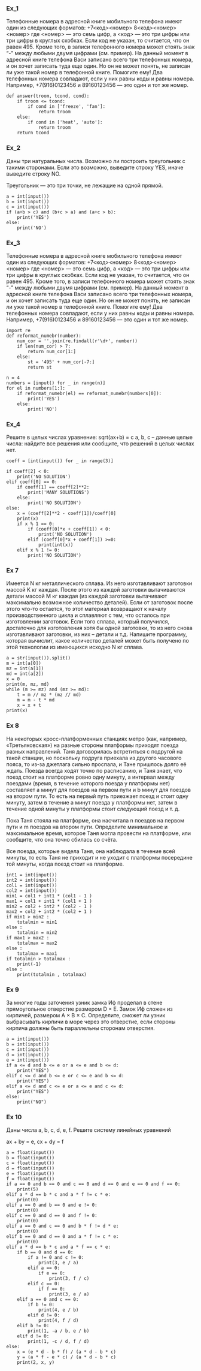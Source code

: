 
### Ex_1
Телефонные номера в адресной книге мобильного телефона имеют один из следующих форматов: +7<код><номер> 8<код><номер> <номер> где <номер> — это семь цифр, а <код> — это три цифры или три цифры в круглых скобках. Если код не указан, то считается, что он равен 495. Кроме того, в записи телефонного номера может стоять знак “-” между любыми двумя цифрами (см. пример). На данный момент в адресной книге телефона Васи записано всего три телефонных номера, и он хочет записать туда еще один. Но он не может понять, не записан ли уже такой номер в телефонной книге. Помогите ему! Два телефонных номера совпадают, если у них равны коды и равны номера. Например, +7(916)0123456 и 89160123456 — это один и тот же номер. 

```
def answer(troom, tcond, cond):
    if troom <= tcond:
        if cond in ['freeze', 'fan']:
            return troom
    else:
        if cond in ['heat', 'auto']:
            return troom
    return tcond
```
    
 ### Ex_2
Даны три натуральных числа. Возможно ли построить треугольник с такими сторонами. Если это возможно, выведите строку YES, иначе выведите строку NO.

Треугольник — это три точки, не лежащие на одной прямой.


```
a = int(input())
b = int(input())
c = int(input())
if (a+b > c) and (b+c > a) and (a+c > b):
    print('YES')
else:
    print('NO')
```

### Ex_3
Телефонные номера в адресной книге мобильного телефона имеют один из следующих форматов: +7<код><номер> 8<код><номер> <номер> где <номер> — это семь цифр, а <код> — это три цифры или три цифры в круглых скобках. Если код не указан, то считается, что он равен 495. Кроме того, в записи телефонного номера может стоять знак “-” между любыми двумя цифрами (см. пример). На данный момент в адресной книге телефона Васи записано всего три телефонных номера, и он хочет записать туда еще один. Но он не может понять, не записан ли уже такой номер в телефонной книге. Помогите ему! Два телефонных номера совпадают, если у них равны коды и равны номера. Например, +7(916)0123456 и 89160123456 — это один и тот же номер.

```
import re 
def reformat_numebr(number):
    num_cor = ''.join(re.findall(r'\d+', number))
    if len(num_cor) > 7:
        return num_cor[1:]
    else:
        st = '495' + num_cor[-7:]
        return st
        
n = 4
numbers = [input() for _ in range(n)]
for el in numbers[1:]:
    if reformat_numebr(el) == reformat_numebr(numbers[0]):
        print('YES')
    else:
        print('NO')
```

### Ex_4
Решите в целых числах уравнение: sqrt(ax+b) = c
a, b, c – данные целые числа: найдите все решения или сообщите, что решений в целых числах нет.

```
coeff = [int(input()) for _ in range(3)]
 
if coeff[2] < 0:
    print('NO SOLUTION')
elif coeff[0] == 0:
    if coeff[1] == coeff[2]**2:
        print('MANY SOLUTIONS')
    else:
        print('NO SOLUTION')
else:
    x = (coeff[2]**2 - coeff[1])/coeff[0]
    print(x)
    if x % 1 == 0:
        if (coeff[0]*x + coeff[1]) < 0:
            print('NO SOLUTION')
        elif (coeff[0]*x + coeff[1]) >=0:
            print(int(x))
    elif x % 1 != 0:
        print('NO SOLUTION')
```

### Ex 7
Имеется N кг металлического сплава. Из него изготавливают заготовки массой K кг каждая. После этого из каждой заготовки вытачиваются детали массой M кг каждая (из каждой заготовки вытачивают максимально возможное количество деталей). Если от заготовок после этого что-то остается, то этот материал возвращают к началу производственного цикла и сплавляют с тем, что осталось при изготовлении заготовок. Если того сплава, который получился, достаточно для изготовления хотя бы одной заготовки, то из него снова изготавливают заготовки, из них – детали и т.д. Напишите программу, которая вычислит, какое количество деталей может быть получено по этой технологии из имеющихся исходно N кг сплава. 

```
a = str(input()).split()
m = int(a[0])
mz = int(a[1])
md = int(a[2])
x = 0
print(m, mz, md)
while (m >= mz) and (mz >= md):
    t = m // mz * (mz // md)
    m = m - t * md
    x = x + t
print(x)
```

### Ex 8


На некоторых кросс-платформенных станциях метро (как, например, «Третьяковская») на разные стороны платформы приходят поезда разных направлений. Таня договорилась встретиться с подругой на такой станции, но поскольку подруга приехала из другого часового пояса, то из-за джетлага сильно проспала, и Тане пришлось долго её ждать. Поезда всегда ходят точно по расписанию, и Таня знает, что поезд стоит на платформе ровно одну минуту, а интервал между поездами (время, в течение которого поезда у платформы нет) составляет a минут для поездов на первом пути и b минут для поездов на втором пути. То есть на первый путь приезжает поезд и стоит одну минуту, затем в течение a минут поезда у платформы нет, затем в течение одной минуты у платформы стоит следующий поезд и т. д.

Пока Таня стояла на платформе, она насчитала n поездов на первом пути и m поездов на втором пути. Определите минимальное и максимальное время, которое Таня могла провести на платформе, или сообщите, что она точно сбилась со счёта.

Все поезда, которые видела Таня, она наблюдала в течение всей минуты, то есть Таня не приходит и не уходит с платформы посередине той минуты, когда поезд стоит на платформе.


```
int1 = int(input())
int2 = int(input())
col1 = int(input())
col2 = int(input())
min1 = col1 + int1 * (col1 - 1 ) 
max1 = col1 + int1 * (col1 + 1 )
min2 = col2 + int2 * (col2 - 1 ) 
max2 = col2 + int2 * (col2 + 1 )
if min1 > min2 :              
    totalmin = min1
else :
    totalmin = min2
if max1 > max2 :            
    totalmax = max2
else :                        
    totalmax = max1
if totalmin > totalmax :      
    print(-1)
else :
    print(totalmin , totalmax)
```

### Ex 9
За многие годы заточения узник замка Иф проделал в стене прямоугольное отверстие размером D × E. Замок Иф сложен из кирпичей, размером A × B × C. Определите, сможет ли узник выбрасывать кирпичи в море через это отверстие, если стороны кирпича должны быть параллельны сторонам отверстия.

```
a = int(input())
b = int(input())
c = int(input())
d = int(input())
e = int(input())
if a <= d and b <= e or a <= e and b <= d:
    print("YES")
elif c <= d and b <= e or c <= e and b <= d:
    print("YES")
elif a <= d and c <= e or a <= e and c <= d:
    print("YES")
else:
    print("NO")
```

### Ex 10


Даны числа a, b, c, d, e, f. Решите систему линейных уравнений

ax + by = e,
cx + dy = f

```
a = float(input())
b = float(input())
c = float(input())
d = float(input())
e = float(input())
f = float(input())
if a == 0 and b == 0 and c == 0 and d == 0 and e == 0 and f == 0:
    print(5)
elif a * d == b * c and a * f != c * e:
    print(0)
elif a == 0 and b == 0 and e != 0:
    print(0)
elif c == 0 and d == 0 and f != 0:
    print(0)
elif a == 0 and c == 0 and b * f != d * e:
    print(0)
elif b == 0 and d == 0 and a * f != c * e:
    print(0)
elif a * d == b * c and a * f == c * e:
    if b == 0 and d == 0:
        if a != 0 and c != 0:
            print(3, e / a)
        elif a == 0:
            if e == 0:
                print(3, f / c)
        elif c == 0:
            if f == 0:
                print(3, e / a)
    elif a == 0 and c == 0:
        if b != 0:
            print(4, e / b)
        elif d != 0:
            print(4, f / d)
    elif b != 0:
        print(1, -a / b, e / b)
    elif d != 0:
        print(1, -c / d, f / d)
else:
    x = (e * d - b * f) / (a * d - b * c)
    y = (a * f - e * c) / (a * d - b * c)
    print(2, x, y)
```
